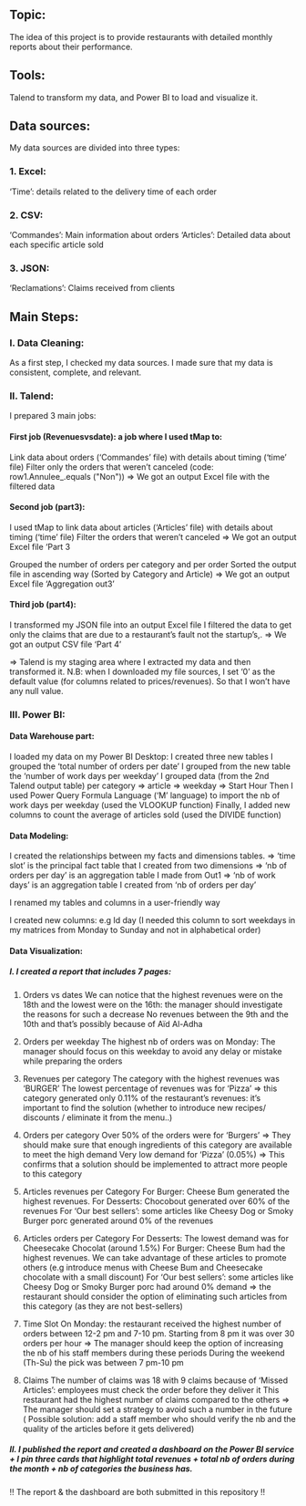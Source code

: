 ## Topic:
The idea of this project is to provide restaurants with detailed monthly reports about their performance.  

## Tools: 
Talend to transform my data, and Power BI to load and visualize it. 

## Data sources: 
My data sources are divided into three types: 

### 1. Excel:
‘Time’: details related to the delivery time of each order 

### 2. CSV: 
‘Commandes’: Main information about orders 
‘Articles’: Detailed data about each specific article sold 

### 3. JSON:
‘Reclamations’: Claims received from clients 


## Main Steps:
### I. Data Cleaning:
As a first step, I checked my data sources. I made sure that my data is consistent, complete, and relevant. 

### II. Talend: 

I prepared 3 main jobs:

#### First job (Revenuesvsdate): a job where I used tMap to: 
Link data about orders (‘Commandes’ file) with details about timing (‘time’ file) 
Filter only the orders that weren’t canceled (code: row1.Annulee_.equals ("Non"))
=> We got an output Excel file with the filtered data 

#### Second job (part3):
 I used tMap to link data about articles (‘Articles’ file) with details about timing (‘time’ file)
Filter the orders that weren’t canceled 
 => We got an output Excel file ‘Part 3

Grouped the number of orders per category and per order
Sorted the output file in ascending way (Sorted by Category and Article)
 => We got an output Excel file ‘Aggregation out3’


#### Third job (part4): 
I transformed my JSON file into an output Excel file
I filtered the data to get only the claims that are due to a restaurant’s fault not the startup’s,. 
 => We got an output CSV file ‘Part 4’

=> Talend is my staging area where I extracted my data and then transformed it. 
N.B: when I downloaded my file sources, I set ‘0’ as the default value (for columns related to prices/revenues). So that I won’t have any null value.  


### III. Power BI: 

#### Data Warehouse part:
I loaded my data on my Power BI Desktop:
I created three new tables 
I grouped the ‘total number of orders per date’ 
I grouped from the new table the ‘number of work days per weekday’ 
I grouped data (from the 2nd Talend output table) per category => article => weekday => Start Hour 
Then I used Power Query Formula Language (‘M’ language) to import the nb of work days per weekday (used the VLOOKUP function)
Finally, I added new columns to count the average of articles sold (used the DIVIDE function)

#### Data Modeling: 

I created the relationships between my facts and dimensions tables.
=> ‘time slot’ is the principal fact table that I created from two dimensions
=> ‘nb of orders per day’ is an aggregation table I made from Out1
=> ‘nb of work days’ is an aggregation table I created from ‘nb of orders per day’

I renamed my tables and columns in a user-friendly way 

I created new columns: e.g Id day (I needed this column to sort weekdays in my matrices from Monday to Sunday and not in alphabetical order)


#### Data Visualization:

##### I. I created a report that includes 7 pages:

1. Orders vs dates 
We can notice that the highest revenues were on the 18th and the lowest were on the 16th: the manager should investigate the reasons for such a decrease 
No revenues between the 9th and the 10th and that’s possibly because of Aïd Al-Adha

2. Orders per weekday
The highest nb of orders was on Monday: The manager should focus on this weekday to avoid any delay or mistake while preparing the orders 

3. Revenues per category 
The category with the highest revenues was ‘BURGER’ 
The lowest percentage of revenues was for ‘Pizza’ => this category generated only 0.11% of the restaurant’s revenues: it’s important to find the solution (whether to introduce new recipes/ discounts / eliminate it from the menu..)

4. Orders per category
Over 50% of the orders were for ‘Burgers’ => They should make sure that enough ingredients of this category are available to meet the high demand 
Very low demand for ‘Pizza’ (0.05%) => This confirms that a solution should be implemented to attract more people to this category 

5. Articles revenues per Category
For Burger: Cheese Bum generated the highest revenues. 
For Desserts: Chocobout generated over 60% of the revenues
For ‘Our best sellers’: some articles like Cheesy Dog or Smoky Burger porc generated around 0% of the revenues 

6. Articles orders per Category
For Desserts: The lowest demand was for Cheesecake Chocolat (around 1.5%)
For Burger: Cheese Bum had the highest revenues. We can take advantage of these articles to promote others (e.g introduce menus with Cheese Bum and Cheesecake chocolate with a small discount)
For ‘Our best sellers’: some articles like Cheesy Dog or Smoky Burger porc had around 0% demand => the restaurant should consider the option of eliminating such articles from this category (as they are not best-sellers)

7. Time Slot
On Monday: the restaurant received the highest number of orders between 12-2 pm and 7-10 pm. Starting from 8 pm it was over 30 orders per hour => The manager should keep the option of increasing the nb of his staff members during these periods 
During the weekend (Th-Su) the pick was between 7 pm-10 pm 

8. Claims 
The number of claims was 18 with 9 claims because of ‘Missed Articles’: employees must check the order before they deliver it
This restaurant had the highest number of claims compared to the others => The manager should set a strategy to avoid such a number in the future ( Possible solution: add a staff member who should verify the nb and the quality of the articles before it gets delivered) 

##### II. I published the report and created a dashboard on the Power BI service + I pin three cards that highlight total revenues + total nb of orders during the month + nb of categories the business has.

‼️ The report & the dashboard are both submitted in this repository  ‼️

